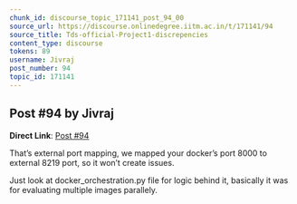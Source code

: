 ```yaml
---
chunk_id: discourse_topic_171141_post_94_00
source_url: https://discourse.onlinedegree.iitm.ac.in/t/171141/94
source_title: Tds-official-Project1-discrepencies
content_type: discourse
tokens: 89
username: Jivraj
post_number: 94
topic_id: 171141
---
```


## Post #94 by Jivraj

**Direct Link**: [Post #94](https://discourse.onlinedegree.iitm.ac.in/t/171141/94)

That’s external port mapping, we mapped your docker’s port 8000 to external 8219 port, so it won’t create issues.

Just look at docker_orchestration.py file for logic behind it, basically it was for evaluating multiple images parallely.

